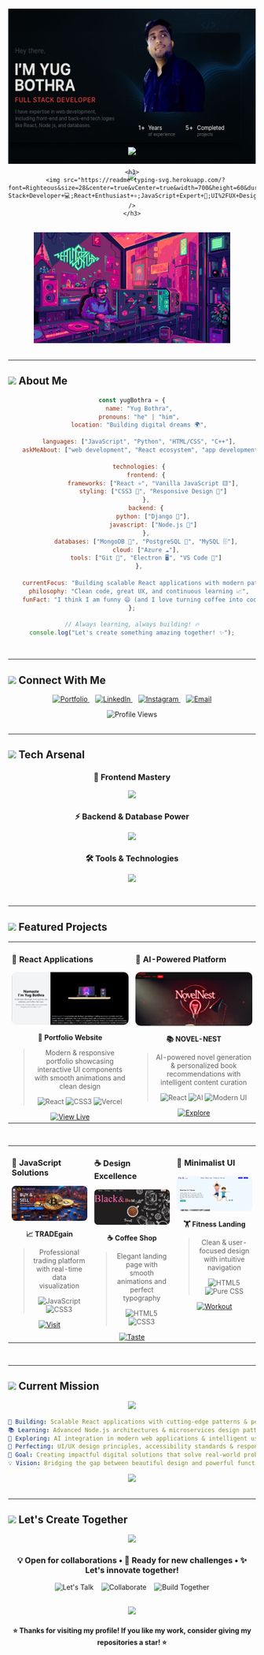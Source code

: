 ![Developer Banner](https://github.com/Yug-Bothra/Yug-Bothra/blob/main/banner.jpg)

<div align="center">
  
  <!-- Enhanced Header with Gradient Background -->
  <img src="https://capsule-render.vercel.app/api?type=waving&color=gradient&customColorList=0,2,6,11,20&height=200&section=header&text=&fontSize=30&fontColor=fff&animation=twinkling"/>
  
  <div style="margin-top: -120px; position: relative; z-index: 1;">
    <h1>
      <img src="https://readme-typing-svg.herokuapp.com/?font=Righteous&size=45&center=true&vCenter=true&width=600&height=80&duration=4000&lines=Hi+There!+👋;I'm+Yug+Bothra!;Welcome+to+my+Digital+Space!" />
    </h1>
    
    <h3>
      <img src="https://readme-typing-svg.herokuapp.com/?font=Righteous&size=28&center=true&vCenter=true&width=700&height=60&duration=4000&lines=Full-Stack+Developer+💻;React+Enthusiast+⚛️;JavaScript+Expert+🚀;UI%2FUX+Designer+🎨;Building+Digital+Experiences!" />
    </h3>
  </div>
</div>

<br/>

<!-- Animated Coding GIF Section -->
<div align="center">
  <img width="400" src="https://github.com/Yug-Bothra/Yug-Bothra/blob/main/git.gif" alt="coding animation">
</div>

<br/>

---

## <img src="https://media.giphy.com/media/VgCDAzcKvsR6OM0uWg/giphy.gif" width="50"> About Me

<div align="center">
  
  <!-- Enhanced Code Block with Better Styling -->
  ```javascript
  const yugBothra = {
      name: "Yug Bothra",
      pronouns: "he" | "him",
      location: "Building digital dreams 🌍",
      
      languages: ["JavaScript", "Python", "HTML/CSS", "C++"],
      askMeAbout: ["web development", "React ecosystem", "app development", "UI/UX design"],
      
      technologies: {
          frontend: {
              frameworks: ["React ⚛️", "Vanilla JavaScript 🟨"],
              styling: ["CSS3 🎨", "Responsive Design 📱"]
          },
          backend: {
              python: ["Django 🐍"],
              javascript: ["Node.js 💚"]
          },
          databases: ["MongoDB 🍃", "PostgreSQL 🐘", "MySQL 🗄️"],
          cloud: ["Azure ☁️"],
          tools: ["Git 📝", "Electron 🖥️", "VS Code 💙"]
      },
      
      currentFocus: "Building scalable React applications with modern patterns 🚀",
      philosophy: "Clean code, great UX, and continuous learning 📈",
      funFact: "I think I am funny 😄 (and I love turning coffee into code ☕→💻)"
  };
  
  // Always learning, always building! 🔥
  console.log("Let's create something amazing together! ✨");
  ```
  
</div>

<br/>

---

## <img src="https://media2.giphy.com/media/QssGEmpkyEOhBCb7e1/giphy.gif?cid=ecf05e47a0n3gi1bfqntqmob8g9aid1oyj2wr3ds3mg700bl&rid=giphy.gif" width="50"> Connect With Me

<div align="center">
  
  <!-- Enhanced Social Links with Better Spacing -->
  <p>
    <a href="https://port-folio-v35m.vercel.app/" target="_blank">
      <img src="https://img.shields.io/badge/🌐_Portfolio-FF6B6B?style=for-the-badge&labelColor=FF6B6B&color=4ECDC4&logoColor=white&logo=vercel" alt="Portfolio" height="35"/>
    </a>
    &nbsp;&nbsp;
    <a href="https://www.linkedin.com/in/yug-bothra/" target="_blank">
      <img src="https://img.shields.io/badge/LinkedIn-0A66C2?style=for-the-badge&logo=linkedin&logoColor=white" alt="LinkedIn" height="35"/>
    </a>
    &nbsp;&nbsp;
    <a href="https://www.instagram.com/https.codder?igsh=dmi2oxftymlwymp0" target="_blank">
      <img src="https://img.shields.io/badge/Instagram-E4405F?style=for-the-badge&logo=instagram&logoColor=white" alt="Instagram" height="35"/>
    </a>
    &nbsp;&nbsp;
    <a href="mailto:yugbothra200@outlook.com">
      <img src="https://img.shields.io/badge/📧_Email-EA4335?style=for-the-badge&labelColor=EA4335&color=34A853&logoColor=white" alt="Email" height="35"/>
    </a>
  </p>
  
  <!-- Visitor Counter -->
  <img src="https://komarev.com/ghpvc/?username=yug-bothra&label=Profile%20Views&color=blueviolet&style=for-the-badge" alt="Profile Views" />
  
</div>

<br/>

---

## <img src="https://media.giphy.com/media/iY8CRBdQXODJSCERIr/giphy.gif" width="50"> Tech Arsenal

<div align="center">

### 🎨 Frontend Mastery
<p>
  <img src="https://skillicons.dev/icons?i=react,js,html,css&theme=dark&perline=4" />
</p>

### ⚡ Backend & Database Power  
<p>
  <img src="https://skillicons.dev/icons?i=nodejs,django,python,mongodb,postgresql,mysql&theme=dark&perline=6" />
</p>

### 🛠️ Tools & Technologies
<p>
  <img src="https://skillicons.dev/icons?i=azure,electron,cpp,git,vscode,figma&theme=dark&perline=6" />
</p>

</div>

<br/>

---

## <img src="https://media.giphy.com/media/LnQjpWaON8nhr21vNW/giphy.gif" width="50"> Featured Projects

<div align="center">

<!-- Enhanced Project Showcase -->
<table>
<tr>
<td width="50%" valign="top">

### 🚀 React Applications
<div align="center">
<a href="https://port-folio-v35m.vercel.app/" target="_blank">
<img src="https://github.com/Yug-Bothra/Yug-Bothra/blob/main/image.png?raw=true" width="100%" alt="Portfolio" style="border-radius: 10px;"/>
</a>

**🌟 Portfolio Website**

> Modern & responsive portfolio showcasing interactive UI components with smooth animations and clean design
> 
> ![React](https://img.shields.io/badge/-React-61DAFB?style=flat-square&logo=react&logoColor=black)
> ![CSS3](https://img.shields.io/badge/-CSS3-1572B6?style=flat-square&logo=css3&logoColor=white)
> ![Vercel](https://img.shields.io/badge/-Vercel-000000?style=flat-square&logo=vercel&logoColor=white)

<a href="https://port-folio-v35m.vercel.app/" target="_blank">
  <img src="https://img.shields.io/badge/🔗_View_Live-4ECDC4?style=for-the-badge&labelColor=FF6B6B&logoColor=white" alt="View Live" height="30"/>
</a>

</div>
</td>
<td width="50%" valign="top">

### 🤖 AI-Powered Platform
<div align="center">
<a href="https://novelnestwebsite.netlify.app/" target="_blank">
<img src="https://github.com/Yug-Bothra/Yug-Bothra/blob/main/NOVEL-NEST.png?raw=true" width="100%" alt="Novel Nest" style="border-radius: 10px;"/>
</a>

**📚 NOVEL-NEST**

> AI-powered novel generation & personalized book recommendations with intelligent content curation
> 
> ![React](https://img.shields.io/badge/-React-61DAFB?style=flat-square&logo=react&logoColor=black)
> ![AI](https://img.shields.io/badge/-AI_API-FF6B6B?style=flat-square&logo=openai&logoColor=white)
> ![Modern UI](https://img.shields.io/badge/-Modern_UI-4ECDC4?style=flat-square&logo=figma&logoColor=white)

<a href="https://novelnestwebsite.netlify.app/" target="_blank">
  <img src="https://img.shields.io/badge/🔗_Explore_Now-4ECDC4?style=for-the-badge&labelColor=FF6B6B&logoColor=white" alt="Explore" height="30"/>
</a>

</div>
</td>
</tr>
</table>

<br/>

<table>
<tr>
<td width="33%" valign="top">

### 💼 JavaScript Solutions
<div align="center">
<a href="https://yug-bothra.github.io/TRADEgain/" target="_blank">
<img src="https://raw.githubusercontent.com/Yug-Bothra/Yug-Bothra/main/TRADEgain.png" width="100%" alt="TRADEgain" style="border-radius: 8px;"/>
</a>

**📈 TRADEgain**

> Professional trading platform with real-time data visualization
> 
> ![JavaScript](https://img.shields.io/badge/-JavaScript-F7DF1E?style=flat-square&logo=javascript&logoColor=black)
> ![CSS3](https://img.shields.io/badge/-CSS3-1572B6?style=flat-square&logo=css3&logoColor=white)

<a href="https://yug-bothra.github.io/TRADEgain/" target="_blank">
  <img src="https://img.shields.io/badge/🔗_Visit-FF6B6B?style=for-the-badge&logoColor=white" alt="Visit" height="28"/>
</a>

</div>
</td>
<td width="33%" valign="top">

### ☕ Design Excellence
<div align="center">
<a href="https://yug-bothra.github.io/COFFEE-WEB-SITE-/" target="_blank">
<img src="https://raw.githubusercontent.com/Yug-Bothra/Yug-Bothra/main/coffee.png" width="100%" alt="Coffee Shop" style="border-radius: 8px;"/>
</a>

**☕ Coffee Shop**

> Elegant landing page with smooth animations and perfect typography
> 
> ![HTML5](https://img.shields.io/badge/-HTML5-E34F26?style=flat-square&logo=html5&logoColor=white)
> ![CSS3](https://img.shields.io/badge/-CSS3-1572B6?style=flat-square&logo=css3&logoColor=white)

<a href="https://yug-bothra.github.io/COFFEE-WEB-SITE-/" target="_blank">
  <img src="https://img.shields.io/badge/🔗_Taste-4ECDC4?style=for-the-badge&logoColor=white" alt="Taste" height="28"/>
</a>

</div>
</td>
<td width="33%" valign="top">

### 💪 Minimalist UI
<div align="center">
<a href="https://yug-bothra.github.io/landing-page-gym/" target="_blank">
<img src="https://raw.githubusercontent.com/Yug-Bothra/Yug-Bothra/main/gym.png" width="100%" alt="Gym Landing" style="border-radius: 8px;"/>
</a>

**🏋️ Fitness Landing**

> Clean & user-focused design with intuitive navigation
> 
> ![HTML5](https://img.shields.io/badge/-HTML5-E34F26?style=flat-square&logo=html5&logoColor=white)
> ![Pure CSS](https://img.shields.io/badge/-Pure_CSS-1572B6?style=flat-square&logo=css3&logoColor=white)

<a href="https://yug-bothra.github.io/landing-page-gym/" target="_blank">
  <img src="https://img.shields.io/badge/🔗_Workout-FF6B6B?style=for-the-badge&logoColor=white" alt="Workout" height="28"/>
</a>

</div>
</td>
</tr>
</table>

</div>

<br/>

---

## <img src="https://media.giphy.com/media/WUlplcMpOCEmTGBtBW/giphy.gif" width="50"> Current Mission

<div align="center">

<!-- Enhanced Mission Section -->
<img src="https://capsule-render.vercel.app/api?type=rect&color=gradient&customColorList=6,11,20&height=100&section=header&text=🎯%20Current%20Focus&fontSize=24&fontColor=fff&animation=fadeIn"/>

```yaml
🎯 Building: Scalable React applications with cutting-edge patterns & performance optimization
📚 Learning: Advanced Node.js architectures & microservices design patterns  
🤖 Exploring: AI integration in modern web applications & intelligent user experiences
🎨 Perfecting: UI/UX design principles, accessibility standards & responsive patterns
🚀 Goal: Creating impactful digital solutions that solve real-world problems
💡 Vision: Bridging the gap between beautiful design and powerful functionality
```

<img src="https://capsule-render.vercel.app/api?type=rect&color=gradient&customColorList=6,11,20&height=80&section=footer&animation=fadeIn"/>

</div>

<br/>

---

## <img src="https://media.giphy.com/media/LwZB8hqCZl4lUU1b3A/giphy.gif" width="50"> Let's Create Together

<div align="center">

<img src="https://capsule-render.vercel.app/api?type=waving&color=gradient&customColorList=6,11,20&height=180&section=header&text=Ready%20to%20Build%20Something%20Amazing?&fontSize=32&fontColor=fff&animation=twinkling&fontAlignY=65"/>

### 💡 Open for collaborations • 🚀 Ready for new challenges • ✨ Let's innovate together!

<!-- Enhanced Call-to-Action -->
<p>
  <img src="https://img.shields.io/badge/💬_Let's_Talk-4ECDC4?style=for-the-badge&labelColor=FF6B6B&logoColor=white" alt="Let's Talk" height="35"/>
  &nbsp;&nbsp;
  <img src="https://img.shields.io/badge/🤝_Collaborate-FF6B6B?style=for-the-badge&labelColor=4ECDC4&logoColor=white" alt="Collaborate" height="35"/>
  &nbsp;&nbsp;
  <img src="https://img.shields.io/badge/🚀_Build_Together-4ECDC4?style=for-the-badge&labelColor=FF6B6B&logoColor=white" alt="Build Together" height="35"/>
</p>

<br/>

<!-- Animated Footer -->
<img src="https://capsule-render.vercel.app/api?type=waving&color=gradient&customColorList=6,11,20&height=120&section=footer&animation=fadeIn"/>

<!-- Thank You Message -->
<h4>⭐ Thanks for visiting my profile! If you like my work, consider giving my repositories a star! ⭐</h4>

</div>
